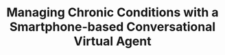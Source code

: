 ---
name: "Managing Chronic Conditions With A Smartphone Based"
title: "Managing Chronic Conditions with a Smartphone-based Conversational Virtual Agent"
project: null
event: "International Conference on Intelligent Virtual Agents (IVA)"
authors:
- name: "Bickmore, T."
- name: "Kimani, E."
- name: "Trinh, H."
- name: "Pusateri, A."
- name: "Orlow, M."
- name: "Magnani, J."
year: 2018
resources: null
external_url: null
draft: false
---